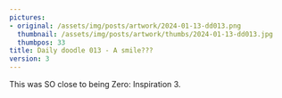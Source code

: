 ```yaml
---
pictures:
- original: /assets/img/posts/artwork/2024-01-13-dd013.png
  thumbnail: /assets/img/posts/artwork/thumbs/2024-01-13-dd013.jpg
  thumbpos: 33
title: Daily doodle 013 - A smile???
version: 3
---
```

This was SO close to being Zero: Inspiration 3.
